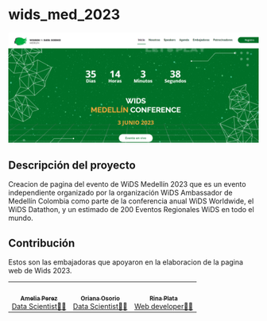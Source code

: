 # wids_med_2023

![Wids](./assets/img/Readme.png)



## Descripción del proyecto

Creacion de pagina del evento de WiDS Medellín 2023 que es un evento independiente organizado por la organización WiDS Ambassador de Medellín Colombia como parte de la conferencia anual WiDS Worldwide, el WiDS Datathon, y un estimado de 200 Eventos Regionales WiDS en todo el mundo.



## Contribución
Estos son las embajadoras que apoyaron en la elaboracion de la pagina web de Wids 2023.


<table>
  <tr align=""center>
    <td align="center"><a href="https://www.linkedin.com/in/yemasu-perez/"><img style="border-radius: 50%;" src="https://avatars.githubusercontent.com/u/78620887?v=4" width="100px;" alt=""/><br /><sub><b>Amelia Perez </b></sub></a><br /><a href="https://www.linkedin.com/in/yemasu-perez/">Data Scientist👩‍💻</a></td>
    <td align="center"><a href="https://www.linkedin.com/in/oriana-osorio-14a37b56/" title="Rocketseat"><img style="border-radius: 50%;" src="https://avatars.githubusercontent.com/u/29681419?v=4" width="100px;" alt=""/><br /><sub><b>Oriana Osorio</b></sub></a><br /><a href="https://www.linkedin.com/in/oriana-osorio-14a37b56/" title="Rocketseat" title="Rocketseat">
    Data Scientist👩‍💻</a></td>
    <td align="center"><a href="https://www.linkedin.com/in/rina-plata/"><img style="border-radius: 50%;" src="https://avatars.githubusercontent.com/u/55161289?v=4" width="100px;" alt=""/><br /><sub><b>Rina Plata</b></sub></a><br /><a href="https://www.linkedin.com/in/rina-plata/" title="Rocketseat">Web developer👩‍💻</a></td>
  </tr>
  <tr>
</table>
